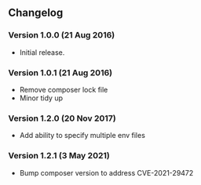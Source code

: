 Changelog
---------

### Version 1.0.0 (21 Aug 2016)

- Initial release.

### Version 1.0.1 (21 Aug 2016)

- Remove composer lock file
- Minor tidy up

### Version 1.2.0 (20 Nov 2017)

- Add ability to specify multiple env files

### Version 1.2.1 (3 May 2021)

- Bump composer version to address CVE-2021-29472
